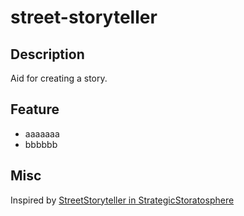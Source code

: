 # street-storyteller

## Description

Aid for creating a story.

## Feature

* aaaaaaa
* bbbbbb

## Misc

Inspired by
[StreetStoryteller in StrategicStoratosphere](http://motonaga.world.coocan.jp/)
